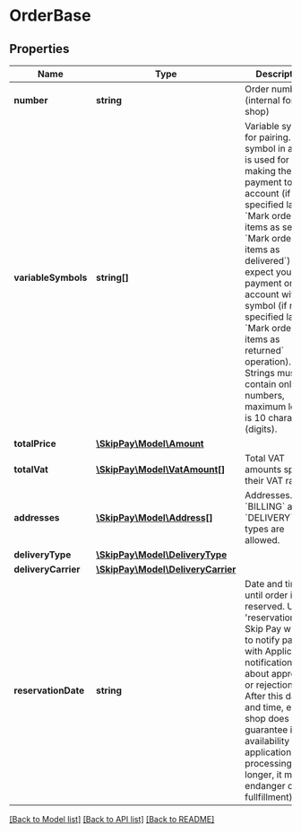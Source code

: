 # OrderBase

## Properties

Name | Type | Description | Notes
------------ | ------------- | ------------- | -------------
**number** | **string** | Order number (internal for e-shop) |
**variableSymbols** | **string[]** | Variable symbols for pairing. First symbol in array is used for making the payment to your account (if not specified later in &#x60;Mark order items as sent&#x60; or &#x60;Mark order items as delivered&#x60;) or we expect you make payment on our account with this symbol (if not specified later in &#x60;Mark order items as returned&#x60; operation). Strings must contain only numbers, maximum length is 10 characters (digits). | [optional]
**totalPrice** | [**\SkipPay\Model\Amount**](Amount.md) |  |
**totalVat** | [**\SkipPay\Model\VatAmount[]**](VatAmount.md) | Total VAT amounts split by their VAT rates. |
**addresses** | [**\SkipPay\Model\Address[]**](Address.md) | Addresses. Only &#x60;BILLING&#x60; and &#x60;DELIVERY&#x60; types are allowed. | [optional]
**deliveryType** | [**\SkipPay\Model\DeliveryType**](DeliveryType.md) |  | [optional]
**deliveryCarrier** | [**\SkipPay\Model\DeliveryCarrier**](DeliveryCarrier.md) |  | [optional]
**reservationDate** | **string** | Date and time until order is reserved.  Until &#39;reservationDate&#39; Skip Pay will try to notify partner with Application notification about approval or rejection.  After this date and time, e-shop does not guarantee items availability (if application processing is longer, it may endanger order fullfillment). | [optional]

[[Back to Model list]](../../README.md#models) [[Back to API list]](../../README.md#endpoints) [[Back to README]](../../README.md)
